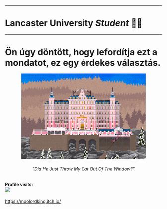 <hr>
<h1>Lancaster University <i>Student</i> 👨‍💻</h1>
<hr>
<h1>Ön úgy döntött, hogy lefordítja ezt a mondatot, ez egy érdekes választás.</h1>
<p align="center">
<img src="grand-budapest-gif.gif" width="400px">
<h6 align="center">"Did He Just <i>Throw My Cat</i> Out Of The Window?"</h6>
</p>
<h4>Profile visits: <br><img src="https://profile-counter.glitch.me/moolordking/count.svg" /></h4>

https://moolordking.itch.io/

